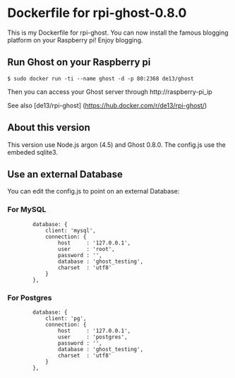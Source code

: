 # Dockerfile for rpi-ghost-0.8.0
This is my Dockerfile for rpi-ghost. You can now install the famous blogging platform on your Raspberry pi!
Enjoy blogging.

## Run Ghost on your Raspberry pi ##

`$ sudo docker run -ti --name ghost -d -p 80:2368 de13/ghost`

Then you can access your Ghost server through http://raspberry-pi_ip

See also [de13/rpi-ghost] (https://hub.docker.com/r/de13/rpi-ghost/)

## About this version ##

This version use Node.js argon (4.5) and Ghost 0.8.0.
The config.js use the embeded sqlite3.

## Use an external Database ##

You can edit the config.js to point on an external Database:

### For MySQL ###

```
        database: {
            client: 'mysql',
            connection: {
                host     : '127.0.0.1',
                user     : 'root',
                password : '',
                database : 'ghost_testing',
                charset  : 'utf8'
            }
        },
```

### For Postgres ###

```
        database: {
            client: 'pg',
            connection: {
                host     : '127.0.0.1',
                user     : 'postgres',
                password : '',
                database : 'ghost_testing',
                charset  : 'utf8'
            }
        },
```
